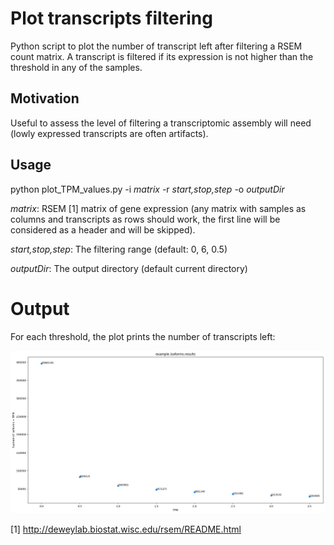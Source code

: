 # Plot transcripts filtering

Python script to plot the number of transcript left after filtering a RSEM count matrix.
A transcript is filtered if its expression is not higher than the threshold in any of the samples.

## Motivation

Useful to assess the level of filtering a transcriptomic assembly will need (lowly expressed transcripts are often artifacts).

## Usage

python plot_TPM_values.py -i <i>matrix</i> -r <i>start,stop,step</i> -o <i>outputDir</i>

<i>matrix</i>: RSEM [1] matrix of gene expression (any matrix with samples as columns and transcripts as rows should work, the first line will be considered as a header and will be skipped).

<i>start,stop,step</i>: The filtering range (default: 0, 6, 0.5)

<i>outputDir</i>: The output directory (default current directory)

# Output 

For each threshold, the plot prints the number of transcripts left:

![alt text](https://raw.githubusercontent.com/MCorentin/plot_TPM_values.py/master/example.png)



[1] http://deweylab.biostat.wisc.edu/rsem/README.html
